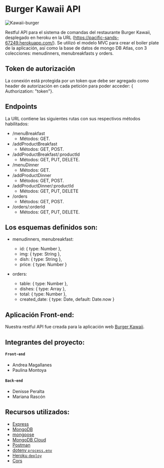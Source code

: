 # Burger Kawaii API
![Kawaii-burger](https://i.ibb.co/j86FS6q/Burguer-Kawaii.png)

Restful API para el sistema de comandas del restaurante Burger Kawaii, desplegado en heroku en la URL (https://pacific-sands-67249.herokuapp.com/). Se utilizó el modelo MVC para crear el boiler plate de la aplicación, así como la base de datos de mongo DB Atlas, con 3 colecciones: menudinners, menubreakfasts y orders. 

## Token de autorización

La conexión está protegida por un token que debe ser agregado como header de autorización en cada petición para poder acceder: { Authorization: "token"}.

## Endpoints

La URL contiene las siguientes rutas con sus respectivos métodos habilitados:

* /menuBreakfast 
    * Métodos: GET.
* /addProductBreakfast
    * Métodos: GET, POST.
* /addProductBreakfast/:productId
    * Métodos: GET, PUT, DELETE.
*  /menuDinner
    * Métodos: GET.
* /addProductDinner
    * Métodos: GET, POST.
* /addProductDinner/:productId
    * Métodos: GET, PUT, DELETE
* /orders
    * Métodos: GET, POST.
* /orders/:orderId
    * Métodos: GET, PUT, DELETE.


## Los esquemas definidos son:
* menudinners, menubreakfast:
    * id: {
        type: Number
    }, 
    *  img: {
        type: String
    },
    * dish: {
        type: String
    },
    * price: {
        type: Number
    }

 * orders:
    * table: {
        type: Number
    },
    * dishes: {
        type: Array
    },
    * total: {
        type: Number
    }, 
    * created_date: {
        type: Date,
        default: Date.now
    }

## Aplicación Front-end:
Nuestra restful API fue creada para la aplicación web [Burger Kawaii](https://paulinamontoya.github.io/burger-kawaii/).

## Integrantes del proyecto:
#### `Front-end`
* Andrea Magallanes
* Paulina Montoya
#### `Back-end`
* Denisse Peralta
* Mariana Rascón

## Recursos utilizados:

* [Express](https://expressjs.com/)
* [MongoDB](https://www.mongodb.com/)
* [mongoose](https://mongoosejs.com/)
* [MongoDB Cloud](https://cloud.mongodb.com/)
* [Postman](https://www.getpostman.com)
* [dotenv `process.env`](https://www.npmjs.com/package/dotenv)
* [Heroku `deploy`](https://www.heroku.com/)
* [Cors](https://www.npmjs.com/package/cors)

